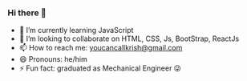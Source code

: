 ### Hi there 👋

<!--
**krish-creator/krish-creator** is a ✨ _special_ ✨ repository because its `README.md` (this file) appears on your GitHub profile.

Here are some ideas to get you started:

- 🔭 I’m currently working on ...
- 🌱 I’m currently learning ...
- 👯 I’m looking to collaborate on ...
- 🤔 I’m looking for help with ...
- 💬 Ask me about ...
- 📫 How to reach me: ...
- 😄 Pronouns: ...
- ⚡ Fun fact: ...
-->

- 🌱 I’m currently learning JavaScript
- 👯 I’m looking to collaborate on HTML, CSS, Js, BootStrap, ReactJs
- 📫 How to reach me: youcancallkrish@gmail.com
- 😄 Pronouns: he/him
- ⚡ Fun fact: graduated as Mechanical Engineer 😜
